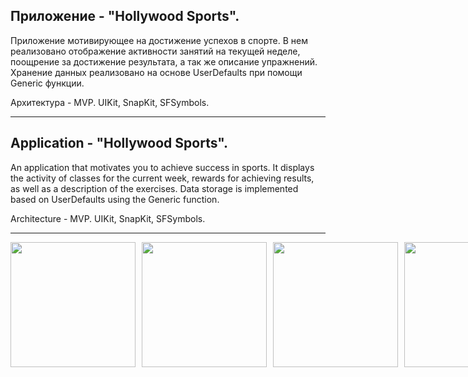 
Приложение  - "Hollywood Sports".
-
Приложение мотивирующее на достижение успехов в спорте. В нем реализовано отображение активности занятий на текущей неделе, поощрение за достижение результата, а так же описание упражнений.
Хранение данных реализовано на основе UserDefaults при помощи Generic функции.

Архитектура - MVP. 
UIKit, SnapKit, SFSymbols.

------------------------------------------------------------------------------------------------------------------------------------------------------

Application - "Hollywood Sports".
-
An application that motivates you to achieve success in sports. It displays the activity of classes for the current week, rewards for achieving results, as well as a description of the exercises.
Data storage is implemented based on UserDefaults using the Generic function.

Architecture - MVP. 
UIKit, SnapKit, SFSymbols.

------------------------------------------------------------------------------------------------------------------------------------------------------
<div style="display: flex;">
    <img src="https://github.com/DrozdD-ios-dev/HolywoodSports/blob/main/images/1.png" width="200" style="margin-right: 10px;">
    <img src="https://github.com/DrozdD-ios-dev/HolywoodSports/blob/main/images/2.png" width="200" style="margin-right: 10px;">
    <img src="https://github.com/DrozdD-ios-dev/HolywoodSports/blob/main/images/3.png" width="200" style="margin-right: 10px;">
    <img src="https://github.com/DrozdD-ios-dev/HolywoodSports/blob/main/images/4.png" width="200" style="margin-right: 10px;">
    <img src="https://github.com/DrozdD-ios-dev/HolywoodSports/blob/main/images/5.png" width="200" style="margin-right: 10px;">
    <img src="https://github.com/DrozdD-ios-dev/HolywoodSports/blob/main/images/6.png" width="200" style="margin-right: 10px;">
    <img src="https://github.com/DrozdD-ios-dev/HolywoodSports/blob/main/images/7.png" width="200" style="margin-right: 10px;">
    <img src="https://github.com/DrozdD-ios-dev/HolywoodSports/blob/main/images/8.png" width="200">
</div>
